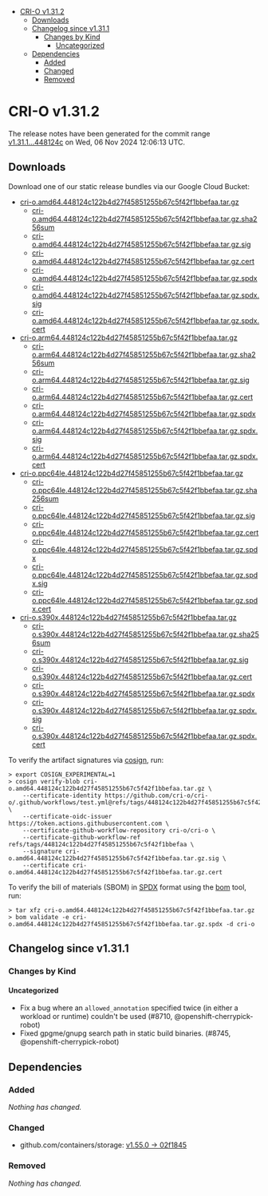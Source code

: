 - [CRI-O v1.31.2](#cri-o-v1312)
  - [Downloads](#downloads)
  - [Changelog since v1.31.1](#changelog-since-v1311)
    - [Changes by Kind](#changes-by-kind)
      - [Uncategorized](#uncategorized)
  - [Dependencies](#dependencies)
    - [Added](#added)
    - [Changed](#changed)
    - [Removed](#removed)

# CRI-O v1.31.2

The release notes have been generated for the commit range
[v1.31.1...448124c](https://github.com/cri-o/cri-o/compare/v1.31.1...v1.31.2) on Wed, 06 Nov 2024 12:06:13 UTC.

## Downloads

Download one of our static release bundles via our Google Cloud Bucket:

- [cri-o.amd64.448124c122b4d27f45851255b67c5f42f1bbefaa.tar.gz](https://storage.googleapis.com/cri-o/artifacts/cri-o.amd64.448124c122b4d27f45851255b67c5f42f1bbefaa.tar.gz)
  - [cri-o.amd64.448124c122b4d27f45851255b67c5f42f1bbefaa.tar.gz.sha256sum](https://storage.googleapis.com/cri-o/artifacts/cri-o.amd64.448124c122b4d27f45851255b67c5f42f1bbefaa.tar.gz.sha256sum)
  - [cri-o.amd64.448124c122b4d27f45851255b67c5f42f1bbefaa.tar.gz.sig](https://storage.googleapis.com/cri-o/artifacts/cri-o.amd64.448124c122b4d27f45851255b67c5f42f1bbefaa.tar.gz.sig)
  - [cri-o.amd64.448124c122b4d27f45851255b67c5f42f1bbefaa.tar.gz.cert](https://storage.googleapis.com/cri-o/artifacts/cri-o.amd64.448124c122b4d27f45851255b67c5f42f1bbefaa.tar.gz.cert)
  - [cri-o.amd64.448124c122b4d27f45851255b67c5f42f1bbefaa.tar.gz.spdx](https://storage.googleapis.com/cri-o/artifacts/cri-o.amd64.448124c122b4d27f45851255b67c5f42f1bbefaa.tar.gz.spdx)
  - [cri-o.amd64.448124c122b4d27f45851255b67c5f42f1bbefaa.tar.gz.spdx.sig](https://storage.googleapis.com/cri-o/artifacts/cri-o.amd64.448124c122b4d27f45851255b67c5f42f1bbefaa.tar.gz.spdx.sig)
  - [cri-o.amd64.448124c122b4d27f45851255b67c5f42f1bbefaa.tar.gz.spdx.cert](https://storage.googleapis.com/cri-o/artifacts/cri-o.amd64.448124c122b4d27f45851255b67c5f42f1bbefaa.tar.gz.spdx.cert)
- [cri-o.arm64.448124c122b4d27f45851255b67c5f42f1bbefaa.tar.gz](https://storage.googleapis.com/cri-o/artifacts/cri-o.arm64.448124c122b4d27f45851255b67c5f42f1bbefaa.tar.gz)
  - [cri-o.arm64.448124c122b4d27f45851255b67c5f42f1bbefaa.tar.gz.sha256sum](https://storage.googleapis.com/cri-o/artifacts/cri-o.arm64.448124c122b4d27f45851255b67c5f42f1bbefaa.tar.gz.sha256sum)
  - [cri-o.arm64.448124c122b4d27f45851255b67c5f42f1bbefaa.tar.gz.sig](https://storage.googleapis.com/cri-o/artifacts/cri-o.arm64.448124c122b4d27f45851255b67c5f42f1bbefaa.tar.gz.sig)
  - [cri-o.arm64.448124c122b4d27f45851255b67c5f42f1bbefaa.tar.gz.cert](https://storage.googleapis.com/cri-o/artifacts/cri-o.arm64.448124c122b4d27f45851255b67c5f42f1bbefaa.tar.gz.cert)
  - [cri-o.arm64.448124c122b4d27f45851255b67c5f42f1bbefaa.tar.gz.spdx](https://storage.googleapis.com/cri-o/artifacts/cri-o.arm64.448124c122b4d27f45851255b67c5f42f1bbefaa.tar.gz.spdx)
  - [cri-o.arm64.448124c122b4d27f45851255b67c5f42f1bbefaa.tar.gz.spdx.sig](https://storage.googleapis.com/cri-o/artifacts/cri-o.arm64.448124c122b4d27f45851255b67c5f42f1bbefaa.tar.gz.spdx.sig)
  - [cri-o.arm64.448124c122b4d27f45851255b67c5f42f1bbefaa.tar.gz.spdx.cert](https://storage.googleapis.com/cri-o/artifacts/cri-o.arm64.448124c122b4d27f45851255b67c5f42f1bbefaa.tar.gz.spdx.cert)
- [cri-o.ppc64le.448124c122b4d27f45851255b67c5f42f1bbefaa.tar.gz](https://storage.googleapis.com/cri-o/artifacts/cri-o.ppc64le.448124c122b4d27f45851255b67c5f42f1bbefaa.tar.gz)
  - [cri-o.ppc64le.448124c122b4d27f45851255b67c5f42f1bbefaa.tar.gz.sha256sum](https://storage.googleapis.com/cri-o/artifacts/cri-o.ppc64le.448124c122b4d27f45851255b67c5f42f1bbefaa.tar.gz.sha256sum)
  - [cri-o.ppc64le.448124c122b4d27f45851255b67c5f42f1bbefaa.tar.gz.sig](https://storage.googleapis.com/cri-o/artifacts/cri-o.ppc64le.448124c122b4d27f45851255b67c5f42f1bbefaa.tar.gz.sig)
  - [cri-o.ppc64le.448124c122b4d27f45851255b67c5f42f1bbefaa.tar.gz.cert](https://storage.googleapis.com/cri-o/artifacts/cri-o.ppc64le.448124c122b4d27f45851255b67c5f42f1bbefaa.tar.gz.cert)
  - [cri-o.ppc64le.448124c122b4d27f45851255b67c5f42f1bbefaa.tar.gz.spdx](https://storage.googleapis.com/cri-o/artifacts/cri-o.ppc64le.448124c122b4d27f45851255b67c5f42f1bbefaa.tar.gz.spdx)
  - [cri-o.ppc64le.448124c122b4d27f45851255b67c5f42f1bbefaa.tar.gz.spdx.sig](https://storage.googleapis.com/cri-o/artifacts/cri-o.ppc64le.448124c122b4d27f45851255b67c5f42f1bbefaa.tar.gz.spdx.sig)
  - [cri-o.ppc64le.448124c122b4d27f45851255b67c5f42f1bbefaa.tar.gz.spdx.cert](https://storage.googleapis.com/cri-o/artifacts/cri-o.ppc64le.448124c122b4d27f45851255b67c5f42f1bbefaa.tar.gz.spdx.cert)
- [cri-o.s390x.448124c122b4d27f45851255b67c5f42f1bbefaa.tar.gz](https://storage.googleapis.com/cri-o/artifacts/cri-o.s390x.448124c122b4d27f45851255b67c5f42f1bbefaa.tar.gz)
  - [cri-o.s390x.448124c122b4d27f45851255b67c5f42f1bbefaa.tar.gz.sha256sum](https://storage.googleapis.com/cri-o/artifacts/cri-o.s390x.448124c122b4d27f45851255b67c5f42f1bbefaa.tar.gz.sha256sum)
  - [cri-o.s390x.448124c122b4d27f45851255b67c5f42f1bbefaa.tar.gz.sig](https://storage.googleapis.com/cri-o/artifacts/cri-o.s390x.448124c122b4d27f45851255b67c5f42f1bbefaa.tar.gz.sig)
  - [cri-o.s390x.448124c122b4d27f45851255b67c5f42f1bbefaa.tar.gz.cert](https://storage.googleapis.com/cri-o/artifacts/cri-o.s390x.448124c122b4d27f45851255b67c5f42f1bbefaa.tar.gz.cert)
  - [cri-o.s390x.448124c122b4d27f45851255b67c5f42f1bbefaa.tar.gz.spdx](https://storage.googleapis.com/cri-o/artifacts/cri-o.s390x.448124c122b4d27f45851255b67c5f42f1bbefaa.tar.gz.spdx)
  - [cri-o.s390x.448124c122b4d27f45851255b67c5f42f1bbefaa.tar.gz.spdx.sig](https://storage.googleapis.com/cri-o/artifacts/cri-o.s390x.448124c122b4d27f45851255b67c5f42f1bbefaa.tar.gz.spdx.sig)
  - [cri-o.s390x.448124c122b4d27f45851255b67c5f42f1bbefaa.tar.gz.spdx.cert](https://storage.googleapis.com/cri-o/artifacts/cri-o.s390x.448124c122b4d27f45851255b67c5f42f1bbefaa.tar.gz.spdx.cert)

To verify the artifact signatures via [cosign](https://github.com/sigstore/cosign), run:

```console
> export COSIGN_EXPERIMENTAL=1
> cosign verify-blob cri-o.amd64.448124c122b4d27f45851255b67c5f42f1bbefaa.tar.gz \
    --certificate-identity https://github.com/cri-o/cri-o/.github/workflows/test.yml@refs/tags/448124c122b4d27f45851255b67c5f42f1bbefaa \
    --certificate-oidc-issuer https://token.actions.githubusercontent.com \
    --certificate-github-workflow-repository cri-o/cri-o \
    --certificate-github-workflow-ref refs/tags/448124c122b4d27f45851255b67c5f42f1bbefaa \
    --signature cri-o.amd64.448124c122b4d27f45851255b67c5f42f1bbefaa.tar.gz.sig \
    --certificate cri-o.amd64.448124c122b4d27f45851255b67c5f42f1bbefaa.tar.gz.cert
```

To verify the bill of materials (SBOM) in [SPDX](https://spdx.org) format using the [bom](https://sigs.k8s.io/bom) tool, run:

```console
> tar xfz cri-o.amd64.448124c122b4d27f45851255b67c5f42f1bbefaa.tar.gz
> bom validate -e cri-o.amd64.448124c122b4d27f45851255b67c5f42f1bbefaa.tar.gz.spdx -d cri-o
```

## Changelog since v1.31.1

### Changes by Kind

#### Uncategorized
 - Fix a bug where an `allowed_annotation` specified twice (in either a workload or runtime) couldn't be used (#8710, @openshift-cherrypick-robot)
 - Fixed gpgme/gnupg search path in static build binaries. (#8745, @openshift-cherrypick-robot)

## Dependencies

### Added
_Nothing has changed._

### Changed
- github.com/containers/storage: [v1.55.0 → 02f1845](https://github.com/containers/storage/compare/v1.55.0...02f1845)

### Removed
_Nothing has changed._

